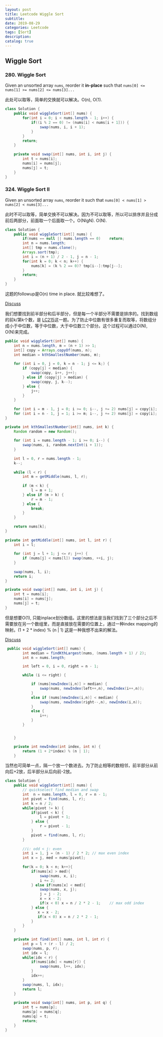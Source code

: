 ```yaml
---
layout: post
title: Leetcode Wiggle Sort
subtitle: 
date: 2019-08-29
categories: Leetcode
tags: [Sort]
description: 
catalog: true
---
```


## Wiggle Sort 

### 280. Wiggle Sort

Given an unsorted array `nums`, reorder it **in-place** such that `nums[0] <= nums[1] >= nums[2] <= nums[3]...`

此处可以取等，简单的交换就可以解决。O(n), O(1).

```java
class Solution {
    public void wiggleSort(int[] nums) {
        for(int i = 0; i < nums.length - 1; i++) {
            if((i % 2 == 0) != (nums[i] < nums[i + 1])) {
                swap(nums, i, i + 1);
            }
        }
        return;
    }
    
    private void swap(int[] nums, int i, int j) {
        int t = nums[i];
        nums[i] = nums[j];
        nums[j] = t;
    }
}
```



### 324. Wiggle Sort II

Given an unsorted array `nums`, reorder it such that `nums[0] < nums[1] > nums[2] < nums[3]...`

此时不可以取等，简单交换不可以解决。因为不可以取等，所以可以排序并且分成前后两部分，前面取一个后面取一个。O(NlgN). O(N).

```java
class Solution {
    public void wiggleSort(int[] nums) {
        if(nums == null || nums.length == 0)    return;
        int n = nums.length;
        int[] tmp = nums.clone();
        Arrays.sort(tmp);
        int i = (n + 1) / 2 - 1, j = n - 1;
        for(int k = 0; k < n; k++) {
            nums[k] = (k % 2 == 0)? tmp[i--]:tmp[j--];
        }
        return;
    }
}
```

这题的followup是O(n) time in place. 就比较难想了。

[Discuss](<https://leetcode.com/problems/wiggle-sort-ii/discuss/77684/Summary-of-the-various-solutions-to-Wiggle-Sort-for-your-reference>)

我们想要找到前半部分和后半部分，但是每一个半部分不需要是排序的。找到数组的前k/第k个数，是 [LC215]()这一题。为了防止中位数有很多重复而取等，将数组分成小于中位数，等于中位数，大于中位数三个部分。这个过程可以通过O(N), O(N)来完成。

```java
public void wiggleSort(int[] nums) {
    int n = nums.length, m = (n + 1) >> 1;
    int[] copy = Arrays.copyOf(nums, n);
    int median = kthSmallestNumber(nums, m);
    
    for (int i = 0, j = 0, k = n - 1; j <= k;) {
        if (copy[j] < median) {
            swap(copy, i++, j++);
        } else if (copy[j] > median) {
            swap(copy, j, k--);
        } else {
            j++;
        }
    }
        
    for (int i = m - 1, j = 0; i >= 0; i--, j += 2) nums[j] = copy[i];
    for (int i = n - 1, j = 1; i >= m; i--, j += 2) nums[j] = copy[i];
}

private int kthSmallestNumber(int[] nums, int k) {
    Random random = new Random();
    
    for (int i = nums.length - 1; i >= 0; i--) {
        swap(nums, i, random.nextInt(i + 1));
    }
    
    int l = 0, r = nums.length - 1;
    k--;
        
    while (l < r) {
        int m = getMiddle(nums, l, r);
        
        if (m < k) {
            l = m + 1;
        } else if (m > k) {
            r = m - 1;
        } else {
            break;
        }
    }
    
    return nums[k];
}
    
private int getMiddle(int[] nums, int l, int r) {
    int i = l;
    
    for (int j = l + 1; j <= r; j++) {
        if (nums[j] < nums[l]) swap(nums, ++i, j);
    }
    
    swap(nums, l, i);
    return i;
}

private void swap(int[] nums, int i, int j) {
    int t = nums[i];
    nums[i] = nums[j];
    nums[j] = t;
}
```

但是想要O(1), 只能inplace划分数组。这里的想法是当我们找到了三个部分之后不需要放在另一个数组里，而是直接放在需要的位置上，通过一种index mapping的映射。(1 + 2 * index) % (n | 1) [这](<https://leetcode.com/problems/wiggle-sort-ii/discuss/77678/3-lines-python-with-explanation-proof>)是一种我想不出来的解法。

[Discuss](<https://leetcode.com/problems/wiggle-sort-ii/discuss/77682/step-by-step-explanation-of-index-mapping-in-java>) 

```java
 public void wiggleSort(int[] nums) {
        int median = findKthLargest(nums, (nums.length + 1) / 2);
        int n = nums.length;

        int left = 0, i = 0, right = n - 1;

        while (i <= right) {

            if (nums[newIndex(i,n)] > median) {
                swap(nums, newIndex(left++,n), newIndex(i++,n));
            }
            else if (nums[newIndex(i,n)] < median) {
                swap(nums, newIndex(right--,n), newIndex(i,n));
            }
            else {
                i++;
            }
        }


    }

    private int newIndex(int index, int n) {
        return (1 + 2*index) % (n | 1);
    }
```

当然也可简单一点，隔一个放一个数进去。为了防止相等的数相邻，前半部分从前向后+2放，后半部分从后向前-2放。

```java
class Solution {
    public void wiggleSort(int[] nums) {
        // quickselect find median and swap    
        int  n = nums.length, l = 0, r = n - 1;
        int pivot = find(nums, l, r);
        int k = n / 2;
        while(pivot != k) {
            if(pivot < k) {
                l = pivot + 1;
            } else {
                r = pivot - 1;
            }
            pivot = find(nums, l, r);
        }
        
        //i: odd < j: even 
        int i = 1, j = (n - 1) / 2 * 2;	// max even index
        int x = j, med = nums[pivot];
        
        for(k = 0; k < n; k++){
            if(nums[x] > med){
                swap(nums, x, i);
                i += 2;
            } else if(nums[x] < med){
                swap(nums, x, j);
                j = j - 2;
                x = x - 2;
                if(x < 0) x = n / 2 * 2 - 1;	// max odd index
            } else {
               x = x - 2;
               if(x < 0) x = n / 2 * 2 - 1;
            }
        }
    }
    
    private int find(int[] nums, int l, int r) {
        int p = l + (r - l) / 2;
        swap(nums, p, r);
        int idx = l;
        while(idx < r) {
            if(nums[idx] < nums[r]) {
                swap(nums, l++, idx);
            }
            idx++;
        }
        swap(nums, l, idx);
        return l;
    }
    
    private void swap(int[] nums, int p, int q) {
        int t = nums[p];
        nums[p] = nums[q];
        nums[q] = t;
        return;
    }
}
```

